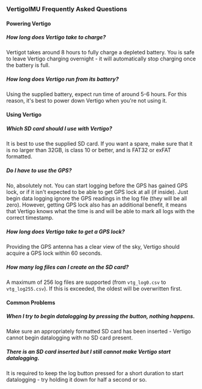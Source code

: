 ### VertigoIMU Frequently Asked Questions

#### Powering Vertigo

##### How long does Vertigo take to charge? ####

Vertigot takes around 8 hours to fully charge a depleted battery. You is safe to leave Vertigo charging overnight - it will automatically stop charging once the battery is full.

##### How long does Vertigo run from its battery? ###

Using the supplied battery, expect run time of around 5-6 hours. For this reason, it's best to power down Vertigo when you're not using it.

#### Using Vertigo

##### Which SD card should I use with Vertigo? ###

It is best to use the supplied SD card. If you want a spare, make sure that it is no larger than 32GB, is class 10 or better, and is FAT32 or exFAT formatted.

##### Do I have to use the GPS? ###

No, absolutely not. You can start logging before the GPS has gained GPS lock, or if it isn't expected to be able to get GPS lock at all (if inside). Just begin data logging ignore the GPS readings in the log file (they will be all zero). However, getting GPS lock also has an additional benefit, it means that Vertigo knows what the time is and will be able to mark all logs with the correct timestamp.

##### How long does Vertigo take to get a GPS lock? ###

Providing the GPS antenna has a clear view of the sky, Vertigo should acquire a GPS lock within 60 seconds.

##### How many log files can I create on the SD card? ###

A maximum of 256 log files are supported (from `vtg_log0.csv` to `vtg_log255.csv`). If this is exceeded, the oldest will be overwritten first.

#### Common Problems 

##### When I try to begin datalogging by pressing the button, nothing happens. #####

Make sure an appropriately formatted SD card has been inserted - Vertigo cannot begin datalogging with no SD card present.

##### There is an SD card inserted but I still cannot make Vertigo start datalogging.

It is required to keep the log button pressed for a short duration to start datalogging - try holding it down for half a second or so.
